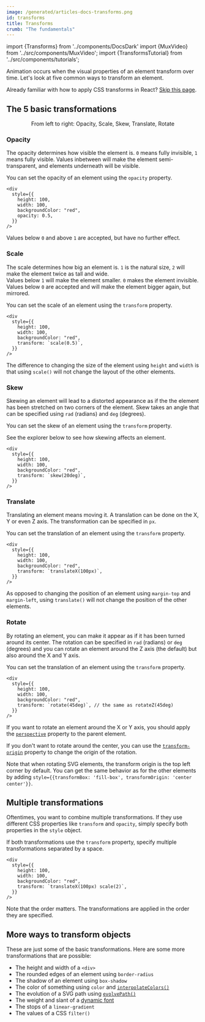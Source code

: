 ```yaml
---
image: /generated/articles-docs-transforms.png
id: transforms
title: Transforms
crumb: "The fundamentals"
---
```


import {Transforms} from '../components/DocsDark'
import {MuxVideo} from '../src/components/MuxVideo';
import {TransformsTutorial} from '../src/components/tutorials';

<TransformsTutorial />
Animation occurs when the visual properties of an element transform over time.  
Let's look at five common ways to transform an element.

Already familiar with how to apply CSS transforms in React? [Skip this page](/docs/animating-properties).

## The 5 basic transformations

<Transforms />

<p align="center" style={{
  fontStyle: "italic",
  fontSize: "0.9em",
  marginTop: 10
}}>From left to right: Opacity, Scale, Skew, Translate, Rotate</p>

### Opacity

The opacity determines how visible the element is. `0` means fully invisible, `1` means fully visible. Values inbetween will make the element semi-transparent, and elements underneath will be visible.

You can set the opacity of an element using the `opacity` property.

```tsx twoslash {6} title="MyComponent.tsx"
<div
  style={{
    height: 100,
    width: 100,
    backgroundColor: "red",
    opacity: 0.5,
  }}
/>
```

<Demo type="opacity" />

Values below `0` and above `1` are accepted, but have no further effect.

### Scale

The scale determines how big an element is. `1` is the natural size, `2` will make the element twice as tall and wide.  
Values below `1` will make the element smaller. `0` makes the element invisible. Values below `0` are accepted and will make the element bigger again, but mirrored.

You can set the scale of an element using the `transform` property.

```tsx twoslash {6} title="MyComponent.tsx"
<div
  style={{
    height: 100,
    width: 100,
    backgroundColor: "red",
    transform: `scale(0.5)`,
  }}
/>
```

<Demo type="scale" />

The difference to changing the size of the element using `height` and `width` is that using `scale()` will not change the layout of the other elements.

### Skew

Skewing an element will lead to a distorted appearance as if the the element has been stretched on two corners of the element. Skew takes an angle that can be specified using `rad` (radians) and `deg` (degrees).

You can set the skew of an element using the `transform` property.

See the explorer below to see how skewing affects an element.

```tsx twoslash {6} title="MyComponent.tsx"
<div
  style={{
    height: 100,
    width: 100,
    backgroundColor: "red",
    transform: `skew(20deg)`,
  }}
/>
```

<Demo type="skew" />

### Translate

Translating an element means moving it. A translation can be done on the X, Y or even Z axis. The transformation can be specified in `px`.

You can set the translation of an element using the `transform` property.

```tsx twoslash {6} title="MyComponent.tsx"
<div
  style={{
    height: 100,
    width: 100,
    backgroundColor: "red",
    transform: `translateX(100px)`,
  }}
/>
```

<Demo type="translate" />

As opposed to changing the position of an element using `margin-top` and `margin-left`, using `translate()` will not change the position of the other elements.

### Rotate

By rotating an element, you can make it appear as if it has been turned around its center. The rotation can be specified in `rad` (radians) or `deg` (degrees) and you can rotate an element around the Z axis (the default) but also around the X and Y axis.

You can set the translation of an element using the `transform` property.

```tsx twoslash {6} title="MyComponent.tsx"
<div
  style={{
    height: 100,
    width: 100,
    backgroundColor: "red",
    transform: `rotate(45deg)`, // the same as rotateZ(45deg)
  }}
/>
```

<Demo type="rotate" />

If you want to rotate an element around the X or Y axis, you should apply the [`perspective`](https://developer.mozilla.org/en-US/docs/Web/CSS/perspective) property to the parent element.

If you don't want to rotate around the center, you can use the [`transform-origin`](https://developer.mozilla.org/en-US/docs/Web/CSS/transform-origin) property to change the origin of the rotation.

Note that when rotating SVG elements, the transform origin is the top left corner by default. You can get the same behavior as for the other elements by adding `style={{transformBox: 'fill-box', transformOrigin: 'center center'}}`.

## Multiple transformations

Oftentimes, you want to combine multiple transformations. If they use different CSS properties like `transform` and `opacity`, simply specify both properties in the `style` object.

If both transformations use the `transform` property, specify multiple transformations separated by a space.

```tsx twoslash {6} title="MyComponent.tsx"
<div
  style={{
    height: 100,
    width: 100,
    backgroundColor: "red",
    transform: `translateX(100px) scale(2)`,
  }}
/>
```

Note that the order matters. The transformations are applied in the order they are specified.

## More ways to transform objects

These are just some of the basic transformations. Here are some more transformations that are possible:

- The height and width of a `<div>`
- The rounded edges of an element using `border-radius`
- The shadow of an element using `box-shadow`
- The color of something using `color` and [`interpolateColors()`](/docs/interpolate-colors)
- The evolution of a SVG path using [`evolvePath()`](/docs/paths/evolve-path)
- The weight and slant of a [dynamic font](https://twitter.com/JNYBGR/status/1598983409367683072)
- The stops of a `linear-gradient`
- The values of a CSS `filter()`
